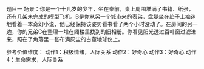题目一
场景：你是一个十几岁的少年，坐在桌前，桌上周围堆满了书籍、纸张，还有几架未完成的模型飞机。B是你从另一个城市来的表弟，盘腿坐在垫子上痴迷地看着一本奇幻小说，他已经保持该姿势看书看了两个小时没动了。在房间的另一边，你的兄弟C在整理一堆在阁楼里找到的旧相册。你看见阳光透过百叶窗过滤进来，照在了角落里一张布满灰尘的古董地球仪上。

参考价值维度：
    动作1：积极情绪，人际关系
    动作2：好奇心
    动作3：好奇心
    动作4：生命需求，人际关系